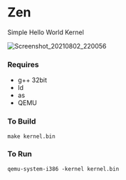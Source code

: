 # Zen 


Simple Hello World Kernel

![Screenshot_20210802_220056](https://user-images.githubusercontent.com/17693494/127956191-a5512bd5-9b7f-4b00-aac1-41185bf6e320.png)

### Requires
- g++ 32bit
- ld
- as
- QEMU

### To Build

`make kernel.bin`

### To Run

`qemu-system-i386 -kernel kernel.bin`

